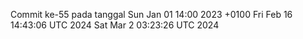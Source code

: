 Commit ke-55 pada tanggal Sun Jan 01 14:00 2023 +0100
Fri Feb 16 14:43:06 UTC 2024
Sat Mar  2 03:23:26 UTC 2024
